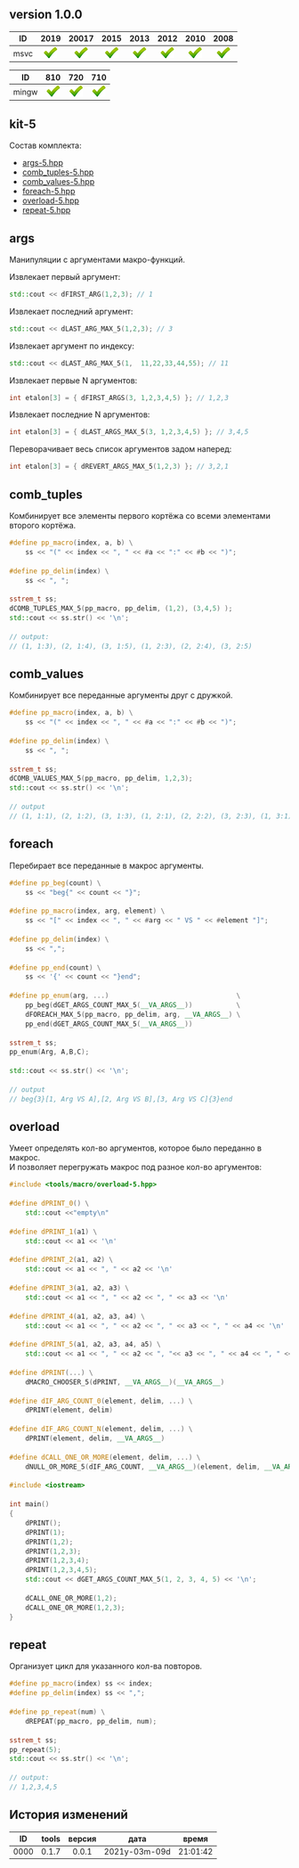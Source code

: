 
[P]: ../../icons/progress.png
[V]: ../../icons/success.png
[X]: ../../icons/failed.png
[D]: ../../icons/danger.png
[E]: ../../icons/empty.png
[N]: ../../icons/na.png

version 1.0.0
---

| **ID**  | 2019      | 20017     | 2015      | 2013      | 2012      | 2010      | 2008      |  
|:-------:|:---------:|:---------:|:---------:|:---------:|:---------:|:---------:|:---------:|  
| msvc    | [![V]][M] | [![V]][M] | [![V]][M] | [![V]][M] | [![V]][M] | [![V]][M] | [![V]][M] |  

| **ID**  | 810       | 720       | 710       |  
|:-------:|:---------:|:---------:|:---------:|  
| mingw   | [![V]][M] | [![V]][M] | [![V]][M] |  

[M]: #macro  "магия препроцессора"

[0]: #args         "манипуляции с аргументами макро-функций"
[1]: #comb_tuples  "комбинирует все элементы первого кортёжа со всеми элементами второго кортёжа"
[2]: #comb_values  "комбинирует все переданные аргументы друг с дружкой"
[3]: #foreach      "перебирает все переданные в макрос аргументы"
[4]: #overload     "позволяет перегружать макрос под разное кол-во аргументов"
[5]: #repeat       "организует цикл для указанного кол-ва повторов"

kit-5
---
Состав комплекта:  
  - [args-5.hpp][0]  
  - [comb_tuples-5.hpp][1]  
  - [comb_values-5.hpp][2]  
  - [foreach-5.hpp][3]  
  - [overload-5.hpp][4]  
  - [repeat-5.hpp][5]  

## args
Манипуляции с аргументами макро-функций.  

Извлекает первый аргумент:  
```cpp
std::cout << dFIRST_ARG(1,2,3); // 1
```

Извлекает последний аргумент:  
```cpp
std::cout << dLAST_ARG_MAX_5(1,2,3); // 3
```

Извлекает аргумент по индексу:  
```cpp
std::cout << dLAST_ARG_MAX_5(1,  11,22,33,44,55); // 11
```
Извлекает первые N аргументов:  
```cpp
int etalon[3] = { dFIRST_ARGS(3, 1,2,3,4,5) }; // 1,2,3
```

Извлекает последние N аргументов:  
```cpp
int etalon[3] = { dLAST_ARGS_MAX_5(3, 1,2,3,4,5) }; // 3,4,5
```

Переворачивает весь список аргументов задом наперед:
```cpp
int etalon[3] = { dREVERT_ARGS_MAX_5(1,2,3) }; // 3,2,1
```

## comb_tuples
Комбинирует все элементы первого кортёжа со всеми элементами второго кортёжа.  

```cpp
#define pp_macro(index, a, b) \
    ss << "(" << index << ", " << #a << ":" << #b << ")";

#define pp_delim(index) \
    ss << ", ";

sstrem_t ss;
dCOMB_TUPLES_MAX_5(pp_macro, pp_delim, (1,2), (3,4,5) );
std::cout << ss.str() << '\n';

// output:
// (1, 1:3), (2, 1:4), (3, 1:5), (1, 2:3), (2, 2:4), (3, 2:5)
```
## comb_values
Комбинирует все переданные аргументы друг с дружкой.  

```cpp
#define pp_macro(index, a, b) \
    ss << "(" << index << ", " << #a << ":" << #b << ")";
     
#define pp_delim(index) \
    ss << ", ";

sstrem_t ss;
dCOMB_VALUES_MAX_5(pp_macro, pp_delim, 1,2,3);
std::cout << ss.str() << '\n';

// output
// (1, 1:1), (2, 1:2), (3, 1:3), (1, 2:1), (2, 2:2), (3, 2:3), (1, 3:1), (2, 3:2), (3, 3:3)
```

## foreach
Перебирает все переданные в макрос аргументы.  

```cpp
#define pp_beg(count) \
    ss << "beg{" << count << "}";

#define pp_macro(index, arg, element) \
    ss << "[" << index << ", " << #arg << " VS " << #element "]";

#define pp_delim(index) \
    ss << ",";

#define pp_end(count) \
    ss << '{' << count << "}end";

#define pp_enum(arg, ...)                                \
    pp_beg(dGET_ARGS_COUNT_MAX_5(__VA_ARGS__))           \
    dFOREACH_MAX_5(pp_macro, pp_delim, arg, __VA_ARGS__) \
    pp_end(dGET_ARGS_COUNT_MAX_5(__VA_ARGS__))

sstrem_t ss;
pp_enum(Arg, A,B,C);

std::cout << ss.str() << '\n';

// output
// beg{3}[1, Arg VS A],[2, Arg VS B],[3, Arg VS C]{3}end
```

## overload
Умеет определять кол-во аргументов, которое было переданно в макрос.  
И позволяет перегружать макрос под разное кол-во аргументов:  

```cpp
#include <tools/macro/overload-5.hpp>
    
#define dPRINT_0() \
    std::cout <<"empty\n"

#define dPRINT_1(a1) \
    std::cout << a1 << '\n'

#define dPRINT_2(a1, a2) \
    std::cout << a1 << ", " << a2 << '\n'

#define dPRINT_3(a1, a2, a3) \
    std::cout << a1 << ", " << a2 << ", " << a3 << '\n'

#define dPRINT_4(a1, a2, a3, a4) \
    std::cout << a1 << ", " << a2 << ", " << a3 << ", " << a4 << '\n'

#define dPRINT_5(a1, a2, a3, a4, a5) \
    std::cout << a1 << ", " << a2 << ", "<< a3 << ", " << a4 << ", " << a5 << '\n'

#define dPRINT(...) \
    dMACRO_CHOOSER_5(dPRINT, __VA_ARGS__)(__VA_ARGS__)

#define dIF_ARG_COUNT_0(element, delim, ...) \
    dPRINT(element, delim)

#define dIF_ARG_COUNT_N(element, delim, ...) \
    dPRINT(element, delim, __VA_ARGS__)

#define dCALL_ONE_OR_MORE(element, delim, ...) \
    dNULL_OR_MORE_5(dIF_ARG_COUNT, __VA_ARGS__)(element, delim, __VA_ARGS__)

#include <iostream>

int main()
{
    dPRINT();
    dPRINT(1);
    dPRINT(1,2);
    dPRINT(1,2,3);
    dPRINT(1,2,3,4);
    dPRINT(1,2,3,4,5);
    std::cout << dGET_ARGS_COUNT_MAX_5(1, 2, 3, 4, 5) << '\n';

    dCALL_ONE_OR_MORE(1,2);
    dCALL_ONE_OR_MORE(1,2,3);
}
```

## repeat 
Организует цикл для указанного кол-ва повторов.  

```cpp
#define pp_macro(index) ss << index;
#define pp_delim(index) ss << ",";
    
#define pp_repeat(num) \
    dREPEAT(pp_macro, pp_delim, num);

sstrem_t ss;
pp_repeat(5);
std::cout << ss.str() << '\n';

// output:
// 1,2,3,4,5
```


История изменений 
------

| **ID** | tools | версия |     дата      |  время   |  
|:------:|:-----:|:------:|:-------------:|:--------:|  
|  0000  | 0.1.7 | 0.0.1  | 2021y-03m-09d | 21:01:42 |  
